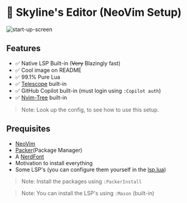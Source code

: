 # 🔵 Skyline's Editor (NeoVim Setup)

![start-up-screen](https://github.com/skyline69/skylines-editor/assets/67526259/4fbb0bcc-41ed-49e1-ab98-c7a99555144c)

## Features
- ✅ Native LSP Built-in (<s>Very</s> Blazingly fast)
- ✅ Cool image on README
- ✅ 99.1% Pure Lua
- ✅ [Telescope](https://github.com/nvim-telescope/telescope.nvim) built-in
- ✅ GitHub Copilot built-in (must login using `:Copilot auth`)
- ✅ [Nvim-Tree](https://github.com/nvim-tree/nvim-tree.lua) built-in
> Note: Look up the config, to see how to use this setup.

## Prequisites
- [NeoVim](https://neovim.io/)
- [Packer](https://github.com/wbthomason/packer.nvim)(Package Manager)
- A [NerdFont](https://www.nerdfonts.com/)
- Motivation to install everything
- Some LSP's (you can configure them yourself in the [lsp.lua](/lua/lsp.lua))
> Note: Install the packages using `:PackerInstall`

> Note: You can install the LSP's using `:Mason` (built-in)
